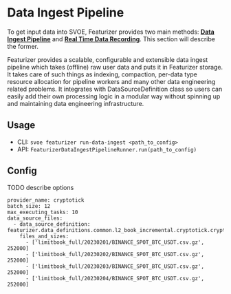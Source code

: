 # Data Ingest Pipeline

To get input data into SVOE, Featurizer provides two main methods: **[Data Ingest Pipeline](https://anovv.github.io/svoe/featurizer-data-ingest/)** and **[Real Time Data Recording](https://anovv.github.io/svoe/featurizer-real-time-data-recording/)**.
This section will describe the former.

Featurizer provides a scalable, configurable and extensible data ingest pipeline
which takes (offline) raw user data and puts it in Featurizer storage. It takes care of such
things as indexing, compaction, per-data type resource allocation for pipeline workers and many other data
engineering related problems. It integrates with DataSourceDefinition class so users
can easily add their own processing logic in a modular way without spinning up and maintaining
data engineering infrastructure.

## Usage

* CLI: ```svoe featurizer run-data-ingest <path_to_config>```
* API: ```FeaturizerDataIngestPipelineRunner.run(path_to_config)```

## Config
 
TODO describe options

```
provider_name: cryptotick
batch_size: 12
max_executing_tasks: 10
data_source_files:
  - data_source_definition: featurizer.data_definitions.common.l2_book_incremental.cryptotick.cryptotick_l2_book_incremental.CryptotickL2BookIncrementalData
    files_and_sizes:
      - ['limitbook_full/20230201/BINANCE_SPOT_BTC_USDT.csv.gz', 252000]
      - ['limitbook_full/20230202/BINANCE_SPOT_BTC_USDT.csv.gz', 252000]
      - ['limitbook_full/20230203/BINANCE_SPOT_BTC_USDT.csv.gz', 252000]
      - ['limitbook_full/20230204/BINANCE_SPOT_BTC_USDT.csv.gz', 252000]
```